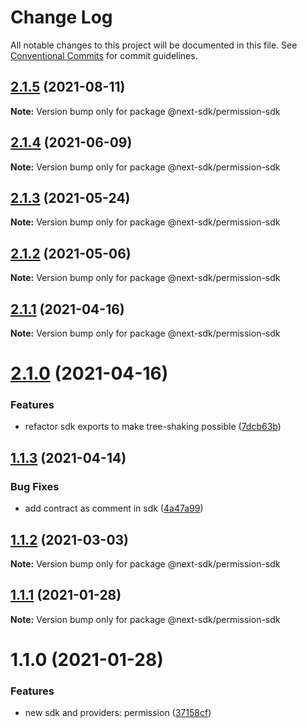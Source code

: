 # Change Log

All notable changes to this project will be documented in this file.
See [Conventional Commits](https://conventionalcommits.org) for commit guidelines.

## [2.1.5](https://github.com/easyops-cn/next-providers/compare/@next-sdk/permission-sdk@2.1.4...@next-sdk/permission-sdk@2.1.5) (2021-08-11)

**Note:** Version bump only for package @next-sdk/permission-sdk

## [2.1.4](https://github.com/easyops-cn/next-providers/compare/@next-sdk/permission-sdk@2.1.3...@next-sdk/permission-sdk@2.1.4) (2021-06-09)

**Note:** Version bump only for package @next-sdk/permission-sdk

## [2.1.3](https://github.com/easyops-cn/next-providers/compare/@next-sdk/permission-sdk@2.1.2...@next-sdk/permission-sdk@2.1.3) (2021-05-24)

**Note:** Version bump only for package @next-sdk/permission-sdk

## [2.1.2](https://github.com/easyops-cn/next-providers/compare/@next-sdk/permission-sdk@2.1.1...@next-sdk/permission-sdk@2.1.2) (2021-05-06)

**Note:** Version bump only for package @next-sdk/permission-sdk

## [2.1.1](https://github.com/easyops-cn/next-providers/compare/@next-sdk/permission-sdk@2.1.0...@next-sdk/permission-sdk@2.1.1) (2021-04-16)

**Note:** Version bump only for package @next-sdk/permission-sdk

# [2.1.0](https://github.com/easyops-cn/next-providers/compare/@next-sdk/permission-sdk@1.1.3...@next-sdk/permission-sdk@2.1.0) (2021-04-16)

### Features

- refactor sdk exports to make tree-shaking possible ([7dcb63b](https://github.com/easyops-cn/next-providers/commit/7dcb63bad6a7e6357c1c14ce9cf3ff9152c0c632))

## [1.1.3](https://github.com/easyops-cn/next-providers/compare/@next-sdk/permission-sdk@1.1.2...@next-sdk/permission-sdk@1.1.3) (2021-04-14)

### Bug Fixes

- add contract as comment in sdk ([4a47a99](https://github.com/easyops-cn/next-providers/commit/4a47a99b3ed7f3a366ba64121b71d9f27d07148d))

## [1.1.2](https://github.com/easyops-cn/next-providers/compare/@next-sdk/permission-sdk@1.1.1...@next-sdk/permission-sdk@1.1.2) (2021-03-03)

**Note:** Version bump only for package @next-sdk/permission-sdk

## [1.1.1](https://github.com/easyops-cn/next-providers/compare/@next-sdk/permission-sdk@1.1.0...@next-sdk/permission-sdk@1.1.1) (2021-01-28)

**Note:** Version bump only for package @next-sdk/permission-sdk

# 1.1.0 (2021-01-28)

### Features

- new sdk and providers: permission ([37158cf](https://github.com/easyops-cn/next-providers/commit/37158cff2ea9aadf4138bf8f2b4c4310c24d2aff))
